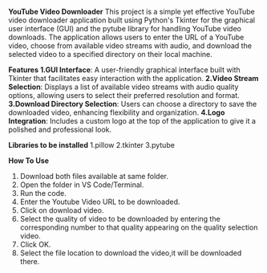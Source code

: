 **YouTube Video Downloader**
This project is a simple yet effective YouTube video downloader application built using Python's Tkinter for the graphical user interface (GUI) and the pytube library for handling YouTube video downloads. The application allows users to enter the URL of a YouTube video, choose from available video streams with audio, and download the selected video to a specified directory on their local machine.

**Features**
**1.GUI Interface**: A user-friendly graphical interface built with Tkinter that facilitates easy interaction with the application.
**2.Video Stream Selection**: Displays a list of available video streams with audio quality options, allowing users to select their preferred resolution and format.
**3.Download Directory Selection**: Users can choose a directory to save the downloaded video, enhancing flexibility and organization.
**4.Logo Integration**: Includes a custom logo at the top of the application to give it a polished and professional look.

**Libraries to be installed**
1.pillow
2.tkinter
3.pytube


**How To Use**
1. Download both files available at same folder.
2. Open the folder in VS Code/Terminal.
3. Run the code.
4. Enter the Youtube Video URL to be downloaded.
5. Click on download video.
6. Select the quality of video to be downloaded by entering the corresponding number to that quality appearing on the quality selection video.
7. Click OK.
8. Select the file location to download the video,it will be downloaded there.
